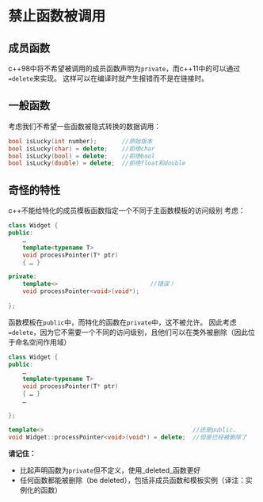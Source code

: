 # 禁止函数被调用
## 成员函数
c++98中将不希望被调用的成员函数声明为`private`，而c++11中的可以通过`=delete`来实现。
这样可以在编译时就产生报错而不是在链接时。

## 一般函数
考虑我们不希望一些函数被隐式转换的数据调用：
```cpp
bool isLucky(int number);       //原始版本
bool isLucky(char) = delete;    //拒绝char
bool isLucky(bool) = delete;    //拒绝bool
bool isLucky(double) = delete;  //拒绝float和double
```

## 奇怪的特性
c++不能给特化的成员模板函数指定一个不同于主函数模板的访问级别
考虑：
```cpp
class Widget {
public:
    …
    template<typename T>
    void processPointer(T* ptr)
    { … }

private:
    template<>                          //错误！
    void processPointer<void>(void*);
    
};
```
函数模板在`public`中，而特化的函数在`private`中，这不被允许。
因此考虑`=delete`，因为它不需要一个不同的访问级别，且他们可以在类外被删除（因此位于命名空间作用域）
```cpp
class Widget {
public:
    …
    template<typename T>
    void processPointer(T* ptr)
    { … }
    …

};

template<>                                          //还是public，
void Widget::processPointer<void>(void*) = delete;  //但是已经被删除了
```



**请记住：**

- 比起声明函数为`private`但不定义，使用_deleted_函数更好
- 任何函数都能被删除（be deleted），包括非成员函数和模板实例（译注：实例化的函数）